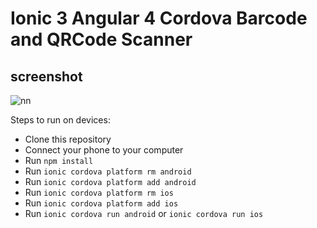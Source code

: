 # Ionic 3 Angular 4 Cordova Barcode and QRCode Scanner

## screenshot

![nn](https://user-images.githubusercontent.com/12325386/30738934-46cd1dc8-9fbe-11e7-889c-02be0b7182b7.JPG)


Steps to run on devices:
* Clone this repository
* Connect your phone to your computer
* Run `npm install`
* Run `ionic cordova platform rm android`
* Run `ionic cordova platform add android`
* Run `ionic cordova platform rm ios`
* Run `ionic cordova platform add ios`
* Run `ionic cordova run android` or `ionic cordova run ios`
